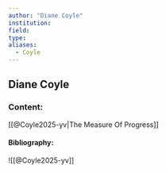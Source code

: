 ```yaml
---
author: "Diane Coyle"
institution:
field:
type:
aliases:
  - Coyle
---
```


## Diane Coyle

### Content:
[[@Coyle2025-yv|The Measure Of Progress]]

#### Bibliography:

![[@Coyle2025-yv]]